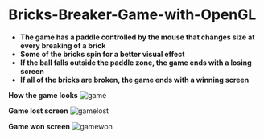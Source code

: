 # Bricks-Breaker-Game-with-OpenGL

- **The game has a paddle controlled by the mouse that changes size at every breaking of a brick**
- **Some of the bricks spin for a better visual effect**
- **If the ball falls outside the paddle zone, the game ends with a losing screen**
- **If all of the bricks are broken, the game ends with a winning screen**

**How the game looks**
![game](https://github.com/robertbarbu22/Bricks-Breaker-Game-With-OpenGL/assets/95352665/73f5e50c-4808-460e-94f6-c9e4fd1b9b8e)

**Game lost screen**
![gamelost](https://github.com/robertbarbu22/Bricks-Breaker-Game-With-OpenGL/assets/95352665/00c59ae5-93d2-4e4f-b906-60ba6c242493)

**Game won screen**
![gamewon](https://github.com/robertbarbu22/Bricks-Breaker-Game-With-OpenGL/assets/95352665/d2c9eb8c-5bbe-4ba6-acc3-e8073cb6e770)
